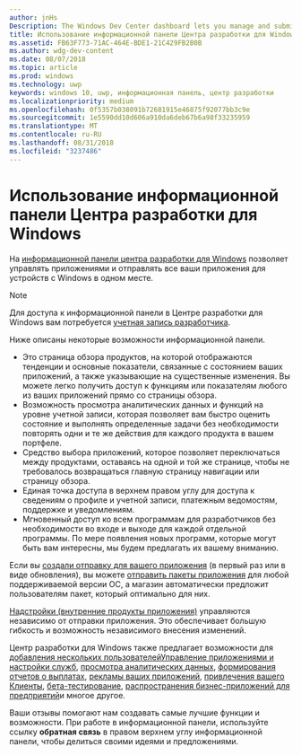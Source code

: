 ```yaml
---
author: jnHs
Description: The Windows Dev Center dashboard lets you manage and submit all of your apps for Windows devices in one place.
title: Использование информационной панели Центра разработки для Windows
ms.assetid: FB63F773-71AC-464E-BDE1-21C429FB2B0B
ms.author: wdg-dev-content
ms.date: 08/07/2018
ms.topic: article
ms.prod: windows
ms.technology: uwp
keywords: windows 10, uwp, информационная панель, центр разработки
ms.localizationpriority: medium
ms.openlocfilehash: 0f5357b038091b72681915e46875f92077bb3c9e
ms.sourcegitcommit: 1e5590dd10d606a910da6deb67b6a98f33235959
ms.translationtype: MT
ms.contentlocale: ru-RU
ms.lasthandoff: 08/31/2018
ms.locfileid: "3237486"
---
```

# <a name="using-the-windows-dev-center-dashboard"></a>Использование информационной панели Центра разработки для Windows


На [информационной панели центра разработки для Windows](https://partner.microsoft.com/dashboard) позволяет управлять приложениями и отправлять все ваши приложения для устройств с Windows в одном месте.

> [!NOTE]
> Для доступа к информационной панели в Центре разработки для Windows вам потребуется [учетная запись разработчика](http://go.microsoft.com/fwlink/p/?LinkId=615100).

Ниже описаны некоторые возможности информационной панели.

- Это страница обзора продуктов, на которой отображаются тенденции и основные показатели, связанные с состоянием ваших приложений, а также указывающие на существенные изменения. Вы можете легко получить доступ к функциям или показателям любого из ваших приложений прямо со страницы обзора.
- Возможность просмотра аналитических данных и функций на уровне учетной записи, которая позволяет вам быстро оценить состояние и выполнять определенные задачи без необходимости повторять одни и те же действия для каждого продукта в вашем портфеле.
- Средство выбора приложений, которое позволяет переключаться между продуктами, оставаясь на одной и той же странице, чтобы не требовалось возвращаться главную страницу навигации или страницу обзора.
- Единая точка доступа в верхнем правом углу для доступа к сведениям о профиле и учетной записи, платежным ведомостям, поддержке и уведомлениям.
- Мгновенный доступ ко всем программам для разработчиков без необходимости во входе и выходе для каждой отдельной программы. По мере появления новых программ, которые могут быть вам интересны, мы будем предлагать их вашему вниманию.

Если вы [создали отправку для вашего приложения](app-submissions.md) (в первый раз или в виде обновления), вы можете [отправить пакеты приложения](upload-app-packages.md) для любой поддерживаемой версии ОС, а магазин автоматически предложит пользователям пакет, который оптимально для них.

[Надстройки (внутренние продукты приложения)](add-on-submissions.md) управляются независимо от отправки приложения. Это обеспечивает большую гибкость и возможность независимого внесения изменений.

Центр разработки для Windows также предлагает возможности для [добавления нескольких пользователей](manage-account-users.md)[Управление приложениями и настройки служб](app-management-and-services.md), [просмотра аналитических данных](analytics.md), [формирования отчетов о выплатах](payout-summary.md), [рекламы ваших приложений](attract-customers-and-promote-your-apps.md), [привлечения вашего Клиенты](engage-with-your-customers.md), [бета-тестирование](beta-testing-and-targeted-distribution.md), [распространения бизнес-приложений для предприятий](distribute-lob-apps-to-enterprises.md)и многое другое.

Ваши отзывы помогают нам создавать самые лучшие функции и возможности. При работе в информационной панели, используйте ссылку **обратная связь** в правом верхнем углу информационной панели, чтобы делиться своими идеями и предложениями.


 

 




